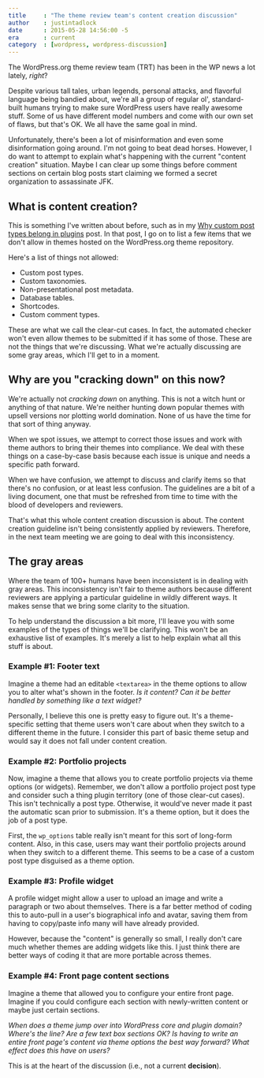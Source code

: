```yaml
---
title     : "The theme review team's content creation discussion"
author    : justintadlock
date      : 2015-05-28 14:56:00 -5
era       : current
category  : [wordpress, wordpress-discussion]
---
```


The WordPress.org theme review team (TRT) has been in the WP news a lot lately, *right*?

Despite various tall tales, urban legends, personal attacks, and flavorful language being bandied about, we're all a group of regular ol', standard-built humans trying to make sure WordPress users have really awesome stuff.  Some of us have different model numbers and come with our own set of flaws, but that's OK.  We all have the same goal in mind.

Unfortunately, there's been a lot of misinformation and even some disinformation going around.  I'm not going to beat dead horses.  However, I do want to attempt to explain what's happening with the current "content creation" situation.  Maybe I can clear up some things before comment sections on certain blog posts start claiming we formed a secret organization to assassinate JFK.

## What is content creation?

This is something I've written about before, such as in my [Why custom post types belong in plugins](http://justintadlock.com/archives/2013/09/14/why-custom-post-types-belong-in-plugins) post.  In that post, I go on to list a few items that we don't allow in themes hosted on the WordPress.org theme repository.

Here's a list of things not allowed:

* Custom post types.
* Custom taxonomies.
* Non-presentational post metadata.
* Database tables.
* Shortcodes.
* Custom comment types.

These are what we call the clear-cut cases.  In fact, the automated checker won't even allow themes to be submitted if it has some of those.  These are not the things that we're discussing.  What we're actually discussing are some gray areas, which I'll get to in a moment.

## Why are you "cracking down" on this now?

We're actually not *cracking down* on anything.  This is not a witch hunt or anything of that nature.  We're neither hunting down popular themes with upsell versions nor plotting world domination.  None of us have the time for that sort of thing anyway.

When we spot issues, we attempt to correct those issues and work with theme authors to bring their themes into compliance.  We deal with these things on a case-by-case basis because each issue is unique and needs a specific path forward.

When we have confusion, we attempt to discuss and clarify items so that there's no confusion, or at least less confusion.  The guidelines are a bit of a living document, one that must be refreshed from time to time with the blood of developers and reviewers.

That's what this whole content creation discussion is about.  The content creation guideline isn't being consistently applied by reviewers.  Therefore, in the next team meeting we are going to deal with this inconsistency.

## The gray areas

Where the team of 100+ humans have been inconsistent is in dealing with gray areas.  This inconsistency isn't fair to theme authors because different reviewers are applying a particular guideline in wildly different ways.  It makes sense that we bring some clarity to the situation.

To help understand the discussion a bit more, I'll leave you with some examples of the types of things we'll be clarifying.  This won't be an exhaustive list of examples.  It's merely a list to help explain what all this stuff is about.

### Example #1: Footer text

Imagine a theme had an editable `<textarea>` in the theme options to allow you to alter what's shown in the footer.  *Is it content?  Can it be better handled by something like a text widget?*

Personally, I believe this one is pretty easy to figure out.  It's a theme-specific setting that theme users won't care about when they switch to a different theme in the future.  I consider this part of basic theme setup and would say it does not fall under content creation.

### Example #2: Portfolio projects

Now, imagine a theme that allows you to create portfolio projects via theme options (or widgets).  Remember, we don't allow a portfolio project post type and consider such a thing plugin territory (one of those clear-cut cases).  This isn't technically a post type.  Otherwise, it would've never made it past the automatic scan prior to submission.  It's a theme option, but it does the job of a post type.

First, the `wp_options` table really isn't meant for this sort of long-form content.  Also, in this case, users may want their portfolio projects around when they switch to a different theme.  This seems to be a case of a custom post type disguised as a theme option.

### Example #3: Profile widget

A profile widget might allow a user to upload an image and write a paragraph or two about themselves.  There is a far better method of coding this to auto-pull in a user's biographical info and avatar, saving them from having to copy/paste info many will have already provided.

However, because the "content" is generally so small, I really don't care much whether themes are adding widgets like this.  I just think there are better ways of coding it that are more portable across themes.

### Example #4: Front page content sections

Imagine a theme that allowed you to configure your entire front page.  Imagine if you could configure each section with newly-written content or maybe just certain sections.

*When does a theme jump over into WordPress core and plugin domain?  Where's the line?  Are a few text box sections OK?  Is having to write an entire front page's content via theme options the best way forward?  What effect does this have on users?*

This is at the heart of the discussion (i.e., not a current **decision**).
